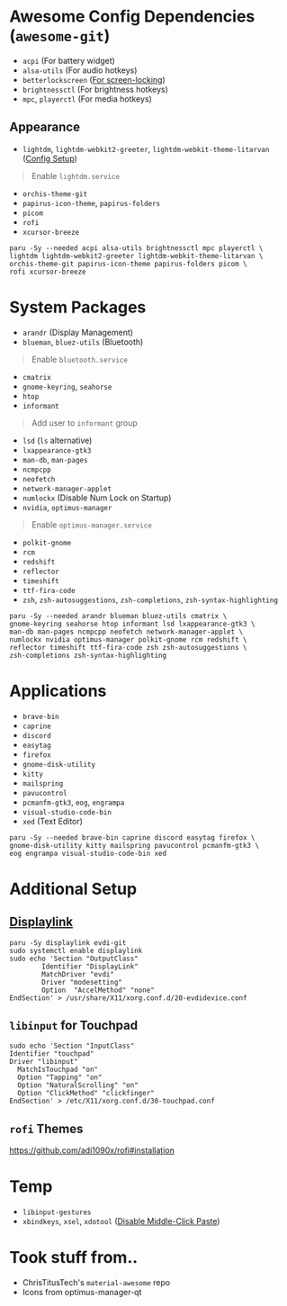 # Awesome Config Dependencies (`awesome-git`)

- `acpi` (For battery widget)
- `alsa-utils` (For audio hotkeys)
- `betterlockscreen` ([For screen-locking](https://github.com/betterlockscreen/betterlockscreen))
- `brightnessctl` (For brightness hotkeys)
- `mpc`, `playerctl` (For media hotkeys)

## Appearance
- `lightdm`, `lightdm-webkit2-greeter`, `lightdm-webkit-theme-litarvan`
  ([Config Setup](https://github.com/Litarvan/lightdm-webkit-theme-litarvan#arch-linux-300))
> Enable `lightdm.service`
- `orchis-theme-git`
- `papirus-icon-theme`, `papirus-folders`
- `picom`
- `rofi`
- `xcursor-breeze`

```
paru -Sy --needed acpi alsa-utils brightnessctl mpc playerctl \
lightdm lightdm-webkit2-greeter lightdm-webkit-theme-litarvan \
orchis-theme-git papirus-icon-theme papirus-folders picom \
rofi xcursor-breeze
```

# System Packages
- `arandr` (Display Management)
- `blueman`, `bluez-utils` (Bluetooth)
> Enable `bluetooth.service`
- `cmatrix`
- `gnome-keyring`, `seahorse`
- `htop`
- `informant`
> Add user to `informant` group
- `lsd` (`ls` alternative)
- `lxappearance-gtk3`
- `man-db`, `man-pages`
- `ncmpcpp`
- `neofetch`
- `network-manager-applet`
- `numlockx` (Disable Num Lock on Startup)
- `nvidia`, `optimus-manager`
> Enable `optimus-manager.service`
- `polkit-gnome`
- `rcm`
- `redshift`
- `reflector`
- `timeshift`
- `ttf-fira-code`
- `zsh`, `zsh-autosuggestions`, `zsh-completions`, `zsh-syntax-highlighting`

```
paru -Sy --needed arandr blueman bluez-utils cmatrix \
gnome-keyring seahorse htop informant lsd lxappearance-gtk3 \
man-db man-pages ncmpcpp neofetch network-manager-applet \
numlockx nvidia optimus-manager polkit-gnome rcm redshift \
reflector timeshift ttf-fira-code zsh zsh-autosuggestions \
zsh-completions zsh-syntax-highlighting
```

# Applications
- `brave-bin`
- `caprine`
- `discord`
- `easytag`
- `firefox`
- `gnome-disk-utility`
- `kitty`
- `mailspring`
- `pavucontrol`
- `pcmanfm-gtk3`, `eog`, `engrampa`
- `visual-studio-code-bin`
- `xed` (Text Editor)

```
paru -Sy --needed brave-bin caprine discord easytag firefox \
gnome-disk-utility kitty mailspring pavucontrol pcmanfm-gtk3 \
eog engrampa visual-studio-code-bin xed
```

# Additional Setup

## [Displaylink](https://wiki.archlinux.org/title/DisplayLink#USB_3.0_DL-6xxx,_DL-5xxx,_DL-41xx,_DL-3xxx_Devices)

```
paru -Sy displaylink evdi-git
sudo systemctl enable displaylink
sudo echo 'Section "OutputClass"
        Identifier "DisplayLink"
        MatchDriver "evdi"
        Driver "modesetting"
        Option  "AccelMethod" "none"
EndSection' > /usr/share/X11/xorg.conf.d/20-evdidevice.conf
```

## `libinput` for Touchpad

```
sudo echo 'Section "InputClass"
Identifier "touchpad"
Driver "libinput"
  MatchIsTouchpad "on"
  Option "Tapping" "on"
  Option "NaturalScrolling" "on"
  Option "ClickMethod" "clickfinger"
EndSection' > /etc/X11/xorg.conf.d/30-touchpad.conf
```

## `rofi` Themes

https://github.com/adi1090x/rofi#installation

# Temp
- `libinput-gestures`
- `xbindkeys`, `xsel`, `xdotool`
  ([Disable Middle-Click Paste](https://gist.github.com/sam0x17/f1d89df55778e4317d8974623a62e8c6))

# Took stuff from..

- ChrisTitusTech's `material-awesome` repo
- Icons from optimus-manager-qt